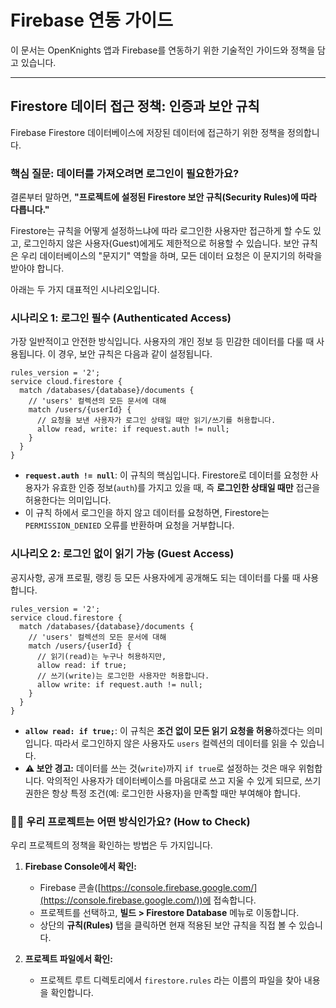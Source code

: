 # Firebase 연동 가이드

이 문서는 OpenKnights 앱과 Firebase를 연동하기 위한 기술적인 가이드와 정책을 담고 있습니다.

---

## Firestore 데이터 접근 정책: 인증과 보안 규칙

Firebase Firestore 데이터베이스에 저장된 데이터에 접근하기 위한 정책을 정의합니다.

### 핵심 질문: 데이터를 가져오려면 로그인이 필요한가요?

결론부터 말하면, **"프로젝트에 설정된 Firestore 보안 규칙(Security Rules)에 따라 다릅니다."**

Firestore는 규칙을 어떻게 설정하느냐에 따라 로그인한 사용자만 접근하게 할 수도 있고, 로그인하지 않은 사용자(Guest)에게도 제한적으로 허용할 수 있습니다. 보안 규칙은 우리 데이터베이스의 "문지기" 역할을 하며, 모든 데이터 요청은 이 문지기의 허락을 받아야 합니다.

아래는 두 가지 대표적인 시나리오입니다.

### 시나리오 1: 로그인 필수 (Authenticated Access)

가장 일반적이고 안전한 방식입니다. 사용자의 개인 정보 등 민감한 데이터를 다룰 때 사용됩니다. 이 경우, 보안 규칙은 다음과 같이 설정됩니다.

```rules
rules_version = '2';
service cloud.firestore {
  match /databases/{database}/documents {
    // 'users' 컬렉션의 모든 문서에 대해
    match /users/{userId} {
      // 요청을 보낸 사용자가 로그인 상태일 때만 읽기/쓰기를 허용합니다.
      allow read, write: if request.auth != null;
    }
  }
}
```

*   **`request.auth != null`**: 이 규칙의 핵심입니다. Firestore로 데이터를 요청한 사용자가 유효한 인증 정보(`auth`)를 가지고 있을 때, 즉 **로그인한 상태일 때만** 접근을 허용한다는 의미입니다.
*   이 규칙 하에서 로그인을 하지 않고 데이터를 요청하면, Firestore는 `PERMISSION_DENIED` 오류를 반환하며 요청을 거부합니다.

### 시나리오 2: 로그인 없이 읽기 가능 (Guest Access)

공지사항, 공개 프로필, 랭킹 등 모든 사용자에게 공개해도 되는 데이터를 다룰 때 사용합니다.

```rules
rules_version = '2';
service cloud.firestore {
  match /databases/{database}/documents {
    // 'users' 컬렉션의 모든 문서에 대해
    match /users/{userId} {
      // 읽기(read)는 누구나 허용하지만,
      allow read: if true;
      // 쓰기(write)는 로그인한 사용자만 허용합니다.
      allow write: if request.auth != null;
    }
  }
}
```

*   **`allow read: if true;`**: 이 규칙은 **조건 없이 모든 읽기 요청을 허용**하겠다는 의미입니다. 따라서 로그인하지 않은 사용자도 `users` 컬렉션의 데이터를 읽을 수 있습니다.
*   **⚠️ 보안 경고:** 데이터를 쓰는 것(`write`)까지 `if true`로 설정하는 것은 매우 위험합니다. 악의적인 사용자가 데이터베이스를 마음대로 쓰고 지울 수 있게 되므로, 쓰기 권한은 항상 특정 조건(예: 로그인한 사용자)을 만족할 때만 부여해야 합니다.

### 🤷‍♂️ 우리 프로젝트는 어떤 방식인가요? (How to Check)

우리 프로젝트의 정책을 확인하는 방법은 두 가지입니다.

1.  **Firebase Console에서 확인:**
    *   Firebase 콘솔([https://console.firebase.google.com/](https://console.firebase.google.com/))에 접속합니다.
    *   프로젝트를 선택하고, **빌드 > Firestore Database** 메뉴로 이동합니다.
    *   상단의 **규칙(Rules)** 탭을 클릭하면 현재 적용된 보안 규칙을 직접 볼 수 있습니다.

2.  **프로젝트 파일에서 확인:**
    *   프로젝트 루트 디렉토리에서 `firestore.rules` 라는 이름의 파일을 찾아 내용을 확인합니다.
